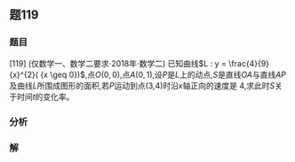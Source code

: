 ## 题119
### 题目
[119] (仅数学一、数学二要求$\cdot  {2018}$年$\cdot$数学二) 已知曲线$L : y = \frac{4}{9}{x}^{2}( {x \geq  0})$,点$O( {0,0})$,点$A( {0,1})$,设$P$是$L$上的动点,$S$是直线${OA}$与直线${AP}$及曲线$L$所围成图形的面积,若$P$运动到点(3,4)时沿$x$轴正向的速度是 4,求此时$S$关于时间$t$的变化率。
### 分析

### 解